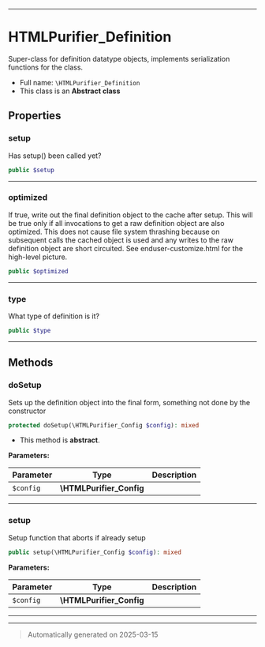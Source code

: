 ***

# HTMLPurifier_Definition

Super-class for definition datatype objects, implements serialization
functions for the class.



* Full name: `\HTMLPurifier_Definition`
* This class is an **Abstract class**



## Properties


### setup

Has setup() been called yet?

```php
public $setup
```






***

### optimized

If true, write out the final definition object to the cache after
setup.  This will be true only if all invocations to get a raw
definition object are also optimized.  This does not cause file
system thrashing because on subsequent calls the cached object
is used and any writes to the raw definition object are short
circuited.  See enduser-customize.html for the high-level
picture.

```php
public $optimized
```






***

### type

What type of definition is it?

```php
public $type
```






***

## Methods


### doSetup

Sets up the definition object into the final form, something
not done by the constructor

```php
protected doSetup(\HTMLPurifier_Config $config): mixed
```




* This method is **abstract**.



**Parameters:**

| Parameter | Type | Description |
|-----------|------|-------------|
| `$config` | **\HTMLPurifier_Config** |  |





***

### setup

Setup function that aborts if already setup

```php
public setup(\HTMLPurifier_Config $config): mixed
```








**Parameters:**

| Parameter | Type | Description |
|-----------|------|-------------|
| `$config` | **\HTMLPurifier_Config** |  |





***


***
> Automatically generated on 2025-03-15
